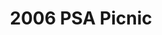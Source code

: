 ---
title: 2006 PSA Picnic
eleventyNavigation:
  key: 2006 PSA Picnic
  order:
  parent: PSA Picnic
layout: gallery.njk
permalink: "oldtimer/psa_picnic/2006-psa-picnic/"
meta_desc: "Photos from the 2006 PSA Picnic, held in San Diego, CA"
url: "https://www.psa-history.org/oldtimer/psa_picnic/2006-psa-picnic/"
collectionName: "2006-psa-picnic"
tags: "psa-picnic"
---